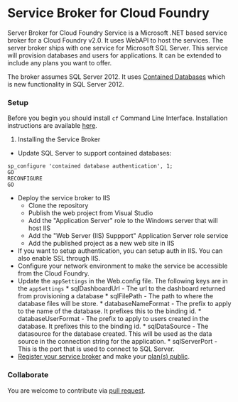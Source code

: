 Service Broker for Cloud Foundry
====================

Server Broker for Cloud Foundry Service is a Microsoft .NET based service broker for a Cloud Foundry v2.0. It uses WebAPI to host the services. The server broker ships with one service for Microsoft SQL Server. This service will provision databases and users for applications. It can be extended to include any plans you want to offer.

The broker assumes SQL Server 2012. It uses [Contained Databases](http://technet.microsoft.com/en-us/library/ff929071.aspx) which is new functionality in SQL Server 2012. 

### Setup

Before you begin you should install `cf` Command Line Interface. Installation instructions are available [here](http://docs.cloudfoundry.com/docs/using/managing-apps/cf/index.html).

1. Installing the Service Broker
 * Update SQL Server to support contained databases:
 
 ```
 sp_configure 'contained database authentication', 1;
 GO
 RECONFIGURE
 GO
 ```
 * Deploy the service broker to IIS
     * Clone the repository
     * Publish the web project from Visual Studio
     * Add the "Application Server" role to the Windows server that will host IIS
     * Add the "Web Server (IIS) Suppport" Application Server role service
     * Add the published project as a new web site in IIS
 * If you want to setup authentication, you can setup auth in IIS. You can also enable SSL through IIS.
 * Configure your network environment to make the service be accessible from the Cloud Foundry.
 * Update the `appSettings` in the Web.config file. The following keys are in the `appSettings` 
        * sqlDashboardUrl - The url to the dashboard returned from provisioning a database
        * sqlFilePath - The path to where the database files will be store.
        * databaseNameFormat - The prefix to apply to the name of the database. It prefixes this to the binding id.
        * databaseUserFormat - The prefix to apply to users created in the database. It prefixes this to the binding id.
        * sqlDataSource - The datasource for the database created. This will be used as the data source in the connection string for the application.
        * sqlServerPort - This is the port that is used to connect to SQL Server.
 * [Register your service broker](http://docs.cloudfoundry.org/services/managing-service-brokers.html#register-broker) and make your [plan(s) public](http://docs.cloudfoundry.org/services/access-control.html#make-plans-public).
 

### Collaborate

You are welcome to contribute via
[pull request](https://help.github.com/articles/using-pull-requests).
